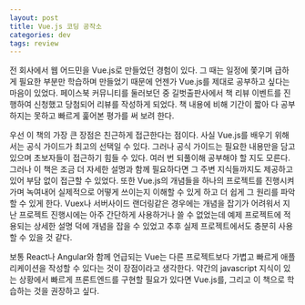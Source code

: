 ```yaml
---
layout: post
title: Vue.js 코딩 공작소
categories: dev
tags: review
---
```


전 회사에서 웹 어드민을 Vue.js로 만들었던 경험이 있다. 그 때는 일정에 쫓기며 급하게 필요한 부분만 학습하며 만들었기 때문에 언젠가 Vue.js를 제대로 공부하고 싶다는 마음이 있었다. 페이스북 커뮤니티를 둘러보던 중 길벗출판사에서 책 리뷰 이벤트를 진행하여 신청했고 당첨되어 리뷰를 작성하게 되었다. 책 내용에 비해 기간이 짧아 다 공부하지는 못하고 빠르게 훑어본 평가를 써 보려 한다.

우선 이 책의 가장 큰 장점은 친근하게 접근한다는 점이다. 사실 Vue.js를 배우기 위해서는 공식 가이드가 최고의 선택일 수 있다. 그러나 공식 가이드는 필요한 내용만을 담고 있으며 초보자들이 접근하기 힘들 수 있다. 여러 번 되풀이해 공부해야 할 지도 모른다. 그러나 이 책은 조금 더 자세한 설명과 함께 필요하다면 그 주변 지식들까지도 제공하고 있어 부담 없이 접근할 수 있었다.
또한 Vue.js의 개념들을 하나의 프로젝트를 진행시켜가며 녹여내어 실제적으로 어떻게 쓰이는지 이해할 수 있게 하고 더 쉽게 그 원리를 파악할 수 있게 한다. Vuex나 서버사이드 랜더링같은 경우에는 개념을 잡기가 어려워서 지난 프로젝트 진행시에는 아주 간단하게 사용하거나 쓸 수 없었는데 예제 프로젝트에 적용되는 상세한 설명 덕에 개념을 잡을 수 있었고 추후 실제 프로젝트에서도 충분히 사용할 수 있을 것 같다.

보통 React나 Angular와 함께 언급되는 Vue는 다른 프로젝트보다 가볍고 빠르게 애플리케이션을 작성할 수 있다는 것이 장점이라고 생각한다. 약간의 javascript 지식이 있는 상황에서 빠르게 프론트엔드를 구현할 필요가 있다면 Vue.js를, 그리고 이 책으로 학습하는 것을 권장하고 싶다.